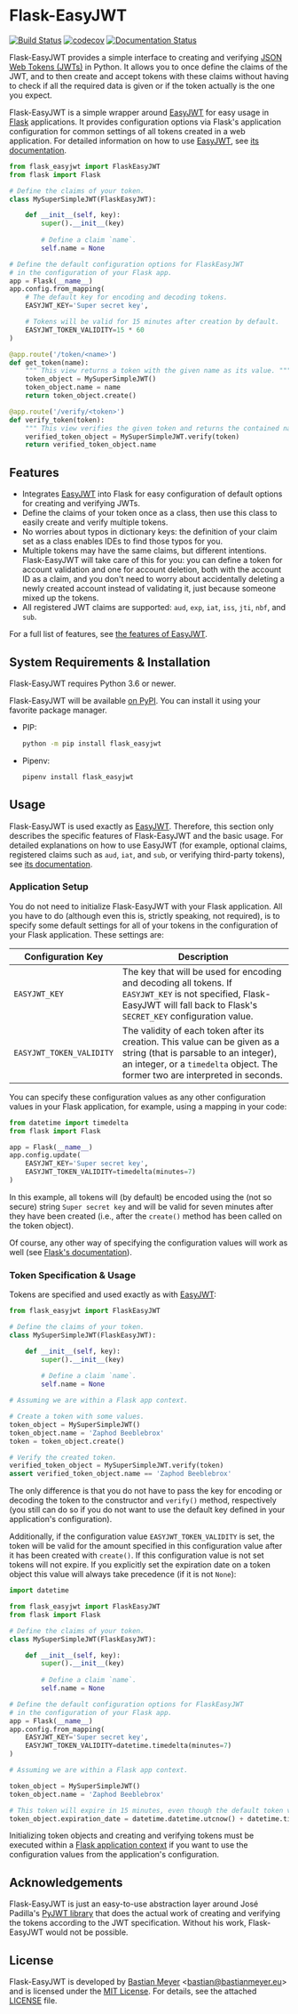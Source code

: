 # Flask-EasyJWT

[![Build Status](https://travis-ci.org/BMeu/Flask-EasyJWT.svg?branch=master)](https://travis-ci.org/BMeu/Flask-EasyJWT)
[![codecov](https://codecov.io/gh/BMeu/Flask-EasyJWT/branch/master/graph/badge.svg)](https://codecov.io/gh/BMeu/Flask-EasyJWT)
[![Documentation Status](https://readthedocs.org/projects/flask-easyjwt/badge/?version=latest)](https://flask-easyjwt.readthedocs.io/en/latest/?badge=latest)

Flask-EasyJWT provides a simple interface to creating and verifying
[JSON Web Tokens (JWTs)](https://tools.ietf.org/html/rfc7519) in Python. It allows you to once define the claims of the
JWT, and to then create and accept tokens with these claims without having to check if all the required data is given
or if the token actually is the one you expect.

Flask-EasyJWT is a simple wrapper around [EasyJWT](https://github.com/BMeu/EasyJWT) for easy usage in
[Flask](http://flask.pocoo.org/) applications. It provides configuration options via Flask's application configuration
for common settings of all tokens created in a web application. For detailed information on how to use
[EasyJWT](https://github.com/BMeu/EasyJWT), see [its documentation](https://easyjwt.readthedocs.org/en/latest/).

```python
from flask_easyjwt import FlaskEasyJWT
from flask import Flask

# Define the claims of your token.
class MySuperSimpleJWT(FlaskEasyJWT):

    def __init__(self, key):
        super().__init__(key)
        
        # Define a claim `name`.
        self.name = None

# Define the default configuration options for FlaskEasyJWT
# in the configuration of your Flask app.
app = Flask(__name__)
app.config.from_mapping(
    # The default key for encoding and decoding tokens.
    EASYJWT_KEY='Super secret key',

    # Tokens will be valid for 15 minutes after creation by default.
    EASYJWT_TOKEN_VALIDITY=15 * 60
)

@app.route('/token/<name>')
def get_token(name):
    """ This view returns a token with the given name as its value. """
    token_object = MySuperSimpleJWT()
    token_object.name = name
    return token_object.create()

@app.route('/verify/<token>')
def verify_token(token):
    """ This view verifies the given token and returns the contained name. """
    verified_token_object = MySuperSimpleJWT.verify(token)
    return verified_token_object.name
```

## Features

 * Integrates [EasyJWT](https://github.com/BMeu/EasyJWT) into Flask for easy configuration of default options for
   creating and verifying JWTs.
 * Define the claims of your token once as a class, then use this class to easily create and verify multiple tokens.
 * No worries about typos in dictionary keys: the definition of your claim set as a class enables IDEs to find those
   typos for you.
 * Multiple tokens may have the same claims, but different intentions. Flask-EasyJWT will take care of this for you: you
   can define a token for account validation and one for account deletion, both with the account ID as a claim, and you
   don't need to worry about accidentally deleting a newly created account instead of validating it, just because
   someone mixed up the tokens.
 * All registered JWT claims are supported: `aud`, `exp`, `iat`, `iss`, `jti`, `nbf`, and `sub`.

For a full list of features, see [the features of EasyJWT](https://easyjwt.readthedocs.org/en/latest/#features).

## System Requirements & Installation

Flask-EasyJWT requires Python 3.6 or newer.

Flask-EasyJWT will be available [on PyPI](https://pypi.org/project/flask_easyjwt/). You can install it using your favorite
package manager.

 * PIP:

    ```bash
    python -m pip install flask_easyjwt
    ```

 * Pipenv:

    ```bash
    pipenv install flask_easyjwt
    ```

## Usage

Flask-EasyJWT is used exactly as [EasyJWT](https://github.com/BMeu/EasyJWT). Therefore, this section only describes the
specific features of Flask-EasyJWT and the basic usage. For detailed explanations on how to use EasyJWT (for example,
optional claims, registered claims such as `aud`, `iat`, and `sub`, or verifying third-party tokens), see
[its documentation](https://easyjwt.readthedocs.org/en/latest/#usage).

### Application Setup

You do not need to initialize Flask-EasyJWT with your Flask application. All you have to do (although even this is,
strictly speaking, not required), is to specify some default settings for all of your tokens in the configuration of
your Flask application. These settings are:


| Configuration Key        | Description |
|--------------------------|-------------|
| `EASYJWT_KEY`            | The key that will be used for encoding and decoding all tokens. If `EASYJWT_KEY` is not specified, Flask-EasyJWT will fall back to Flask's `SECRET_KEY` configuration value. |
| `EASYJWT_TOKEN_VALIDITY` | The validity of each token after its creation. This value can be given as a string (that is parsable to an integer), an integer, or a `timedelta` object. The former two are interpreted in seconds. |

You can specify these configuration values as any other configuration values in your Flask application, for example,
using a mapping in your code:

```python
from datetime import timedelta
from flask import Flask

app = Flask(__name__)
app.config.update(
    EASYJWT_KEY='Super secret key',
    EASYJWT_TOKEN_VALIDITY=timedelta(minutes=7)
)
```

In this example, all tokens will (by default) be encoded using the (not so secure) string `Super secret key` and will
be valid for seven minutes after they have been created (i.e., after the `create()` method has been called on the token
object).

Of course, any other way of specifying the configuration values will work as well (see
[Flask's documentation](https://flask.palletsprojects.com/en/1.1.x/config/)).

### Token Specification & Usage

Tokens are specified and used exactly as with [EasyJWT](https://easyjwt.readthedocs.org/en/latest/#usage):

```python
from flask_easyjwt import FlaskEasyJWT

# Define the claims of your token.
class MySuperSimpleJWT(FlaskEasyJWT):

    def __init__(self, key):
        super().__init__(key)
        
        # Define a claim `name`.
        self.name = None

# Assuming we are within a Flask app context. 

# Create a token with some values.
token_object = MySuperSimpleJWT()
token_object.name = 'Zaphod Beeblebrox'
token = token_object.create()

# Verify the created token.
verified_token_object = MySuperSimpleJWT.verify(token)
assert verified_token_object.name == 'Zaphod Beeblebrox'
```

The only difference is that you do not have to pass the key for encoding or decoding the token to the constructor and
`verify()` method, respectively (you still can do so if you do not want to use the default key defined in your
application's configuration).

Additionally, if the configuration value `EASYJWT_TOKEN_VALIDITY` is set, the token will
be valid for the amount specified in this configuration value after it has been created with `create()`. If this
configuration value is not set tokens will not expire. If you explicitly set the expiration date on a token object
this value will always take precedence (if it is not `None`):

```python
import datetime

from flask_easyjwt import FlaskEasyJWT
from flask import Flask

# Define the claims of your token.
class MySuperSimpleJWT(FlaskEasyJWT):

    def __init__(self, key):
        super().__init__(key)
        
        # Define a claim `name`.
        self.name = None

# Define the default configuration options for FlaskEasyJWT
# in the configuration of your Flask app.
app = Flask(__name__)
app.config.from_mapping(
    EASYJWT_KEY='Super secret key',
    EASYJWT_TOKEN_VALIDITY=datetime.timedelta(minutes=7)
)

# Assuming we are within a Flask app context.

token_object = MySuperSimpleJWT()
token_object.name = 'Zaphod Beeblebrox'

# This token will expire in 15 minutes, even though the default token validity is set to 7 minutes.
token_object.expiration_date = datetime.datetime.utcnow() + datetime.timedelta(minutes=15)
```

Initializing token objects and creating and verifying tokens must be executed within a
[Flask application context](https://flask.palletsprojects.com/en/1.1.x/appcontext/) if you want to use the configuration
values from the application's configuration.

## Acknowledgements

Flask-EasyJWT is just an easy-to-use abstraction layer around José Padilla's
[PyJWT library](https://pypi.org/project/PyJWT/) that does the actual work of creating and verifying the tokens
according to the JWT specification. Without his work, Flask-EasyJWT would not be possible.

## License

Flask-EasyJWT is developed by [Bastian Meyer](https://www.bastianmeyer.eu)
<[bastian@bastianmeyer.eu](mailto:bastian@bastianmeyer.eu)> and is licensed under the
[MIT License]((http://www.opensource.org/licenses/MIT)). For details, see the attached [LICENSE](LICENSE) file. 
